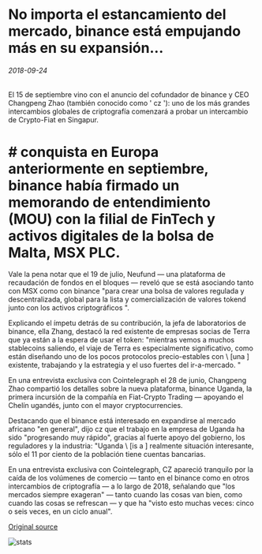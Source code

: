 # No importa el estancamiento del mercado, binance está empujando más en su expansión...

###### 2018-09-24

El 15 de septiembre vino con el anuncio del cofundador de binance y CEO Changpeng Zhao (también conocido como ' cz '): uno de los más grandes intercambios globales de criptografía comenzará a probar un intercambio de Crypto-Fiat en Singapur.

# # conquista en Europa anteriormente en septiembre, binance había firmado un memorando de entendimiento (MOU) con la filial de FinTech y activos digitales de la bolsa de Malta, MSX PLC.

Vale la pena notar que el 19 de julio, Neufund — una plataforma de recaudación de fondos en el bloques — reveló que se está asociando tanto con MSX como con binance "para crear una bolsa de valores regulada y descentralizada, global para la lista y comercialización de valores tokend junto con los activos criptográficos ".

Explicando el ímpetu detrás de su contribución, la jefa de laboratorios de binance, ella Zhang, destacó la red existente de empresas socias de Terra que ya están a la espera de usar el token: "mientras vemos a muchos stablecoins saliendo, el viaje de Terra es especialmente significativo, como están diseñando uno de los pocos protocolos precio-estables con \ [una \] existente, trabajando y la estrategia y el uso fuertes del ir-a-mercado. "

En una entrevista exclusiva con Cointelegraph el 28 de junio, Changpeng Zhao compartió los detalles sobre la nueva plataforma, binance Uganda, la primera incursión de la compañía en Fiat-Crypto Trading — apoyando el Chelín ugandés, junto con el mayor cryptocurrencies.

Destacando que el binance está interesado en expandirse al mercado africano "en general", dijo cz que el trabajo en la empresa de Uganda ha sido "progresando muy rápido", gracias al fuerte apoyo del gobierno, los reguladores y la industria: "Uganda \ [is a \] realmente situación interesante, sólo el 11 por ciento de la población tiene cuentas bancarias.

En una entrevista exclusiva con Cointelegraph, CZ apareció tranquilo por la caída de los volúmenes de comercio — tanto en el binance como en otros intercambios de criptografía — a lo largo de 2018, señalando que "los mercados siempre exageran" — tanto cuando las cosas van bien, como cuando las cosas se refrescan — y que ha "visto esto muchas veces: cinco o seis veces, en un ciclo anual".

[Original source](https://cointelegraph.com/news/nevermind-the-stagnating-market-binance-is-pushing-further-in-its-expansion)

![stats](https://c.statcounter.com/11760860/0/a89fa40b/1/ "stats")